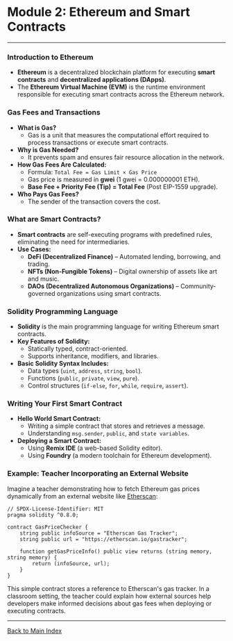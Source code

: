 # Module 2: Ethereum and Smart Contracts

---



### Introduction to Ethereum

- **Ethereum** is a decentralized blockchain platform for executing **smart contracts** and **decentralized applications (DApps)**.
- The **Ethereum Virtual Machine (EVM)** is the runtime environment responsible for executing smart contracts across the Ethereum network.

### Gas Fees and Transactions

- **What is Gas?**
  - Gas is a unit that measures the computational effort required to process transactions or execute smart contracts.
- **Why is Gas Needed?**
  - It prevents spam and ensures fair resource allocation in the network.
- **How Gas Fees Are Calculated:**
  - Formula: `Total Fee = Gas Limit × Gas Price`
  - Gas price is measured in **gwei** (1 gwei = 0.000000001 ETH).
  - **Base Fee + Priority Fee (Tip) = Total Fee** (Post EIP-1559 upgrade).
- **Who Pays Gas Fees?**
  - The sender of the transaction covers the cost.

### What are Smart Contracts?

- **Smart contracts** are self-executing programs with predefined rules, eliminating the need for intermediaries.
- **Use Cases:**
  - **DeFi (Decentralized Finance)** – Automated lending, borrowing, and trading.
  - **NFTs (Non-Fungible Tokens)** – Digital ownership of assets like art and music.
  - **DAOs (Decentralized Autonomous Organizations)** – Community-governed organizations using smart contracts.

### Solidity Programming Language

- **Solidity** is the main programming language for writing Ethereum smart contracts.
- **Key Features of Solidity:**
  - Statically typed, contract-oriented.
  - Supports inheritance, modifiers, and libraries.
- **Basic Solidity Syntax Includes:**
  - Data types (`uint`, `address`, `string`, `bool`).
  - Functions (`public`, `private`, `view`, `pure`).
  - Control structures (`if-else`, `for`, `while`, `require`, `assert`).

### Writing Your First Smart Contract

- **Hello World Smart Contract:**
  - Writing a simple contract that stores and retrieves a message.
  - Understanding `msg.sender`, `public`, and `state variables`.
- **Deploying a Smart Contract:**
  - Using **Remix IDE** (a web-based Solidity editor).
  - Using **Foundry** (a modern toolchain for Ethereum development).

### Example: Teacher Incorporating an External Website

Imagine a teacher demonstrating how to fetch Ethereum gas prices dynamically from an external website like [Etherscan](https://etherscan.io/gastracker):

```solidity
// SPDX-License-Identifier: MIT
pragma solidity ^0.8.0;

contract GasPriceChecker {
    string public infoSource = "Etherscan Gas Tracker";
    string public url = "https://etherscan.io/gastracker";

    function getGasPriceInfo() public view returns (string memory, string memory) {
        return (infoSource, url);
    }
}
```

This simple contract stores a reference to Etherscan's gas tracker. In a classroom setting, the teacher could explain how external sources help developers make informed decisions about gas fees when deploying or executing contracts.

---

[Back to Main Index](index.md)
